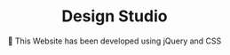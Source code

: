 <div align="center">
<h1>Design Studio</h1>

 <p>🚀 This Website has been developed using jQuery and CSS </p>
</div>
